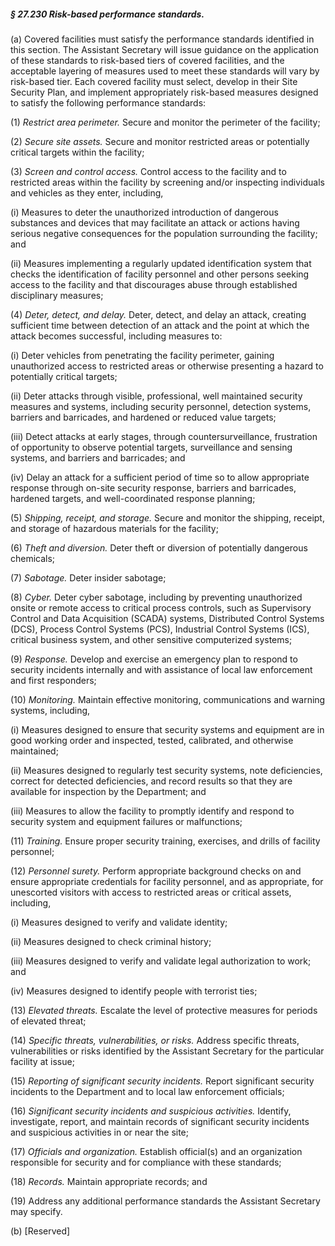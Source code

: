 ##### § 27.230 Risk-based performance standards. #####

(a) Covered facilities must satisfy the performance standards identified in this section. The Assistant Secretary will issue guidance on the application of these standards to risk-based tiers of covered facilities, and the acceptable layering of measures used to meet these standards will vary by risk-based tier. Each covered facility must select, develop in their Site Security Plan, and implement appropriately risk-based measures designed to satisfy the following performance standards:

(1) *Restrict area perimeter.* Secure and monitor the perimeter of the facility;

(2) *Secure site assets.* Secure and monitor restricted areas or potentially critical targets within the facility;

(3) *Screen and control access.* Control access to the facility and to restricted areas within the facility by screening and/or inspecting individuals and vehicles as they enter, including,

(i) Measures to deter the unauthorized introduction of dangerous substances and devices that may facilitate an attack or actions having serious negative consequences for the population surrounding the facility; and

(ii) Measures implementing a regularly updated identification system that checks the identification of facility personnel and other persons seeking access to the facility and that discourages abuse through established disciplinary measures;

(4) *Deter, detect, and delay.* Deter, detect, and delay an attack, creating sufficient time between detection of an attack and the point at which the attack becomes successful, including measures to:

(i) Deter vehicles from penetrating the facility perimeter, gaining unauthorized access to restricted areas or otherwise presenting a hazard to potentially critical targets;

(ii) Deter attacks through visible, professional, well maintained security measures and systems, including security personnel, detection systems, barriers and barricades, and hardened or reduced value targets;

(iii) Detect attacks at early stages, through countersurveillance, frustration of opportunity to observe potential targets, surveillance and sensing systems, and barriers and barricades; and

(iv) Delay an attack for a sufficient period of time so to allow appropriate response through on-site security response, barriers and barricades, hardened targets, and well-coordinated response planning;

(5) *Shipping, receipt, and storage.* Secure and monitor the shipping, receipt, and storage of hazardous materials for the facility;

(6) *Theft and diversion.* Deter theft or diversion of potentially dangerous chemicals;

(7) *Sabotage.* Deter insider sabotage;

(8) *Cyber.* Deter cyber sabotage, including by preventing unauthorized onsite or remote access to critical process controls, such as Supervisory Control and Data Acquisition (SCADA) systems, Distributed Control Systems (DCS), Process Control Systems (PCS), Industrial Control Systems (ICS), critical business system, and other sensitive computerized systems;

(9) *Response.* Develop and exercise an emergency plan to respond to security incidents internally and with assistance of local law enforcement and first responders;

(10) *Monitoring.* Maintain effective monitoring, communications and warning systems, including,

(i) Measures designed to ensure that security systems and equipment are in good working order and inspected, tested, calibrated, and otherwise maintained;

(ii) Measures designed to regularly test security systems, note deficiencies, correct for detected deficiencies, and record results so that they are available for inspection by the Department; and

(iii) Measures to allow the facility to promptly identify and respond to security system and equipment failures or malfunctions;

(11) *Training.* Ensure proper security training, exercises, and drills of facility personnel;

(12) *Personnel surety.* Perform appropriate background checks on and ensure appropriate credentials for facility personnel, and as appropriate, for unescorted visitors with access to restricted areas or critical assets, including,

(i) Measures designed to verify and validate identity;

(ii) Measures designed to check criminal history;

(iii) Measures designed to verify and validate legal authorization to work; and

(iv) Measures designed to identify people with terrorist ties;

(13) *Elevated threats.* Escalate the level of protective measures for periods of elevated threat;

(14) *Specific threats, vulnerabilities, or risks.* Address specific threats, vulnerabilities or risks identified by the Assistant Secretary for the particular facility at issue;

(15) *Reporting of significant security incidents.* Report significant security incidents to the Department and to local law enforcement officials;

(16) *Significant security incidents and suspicious activities.* Identify, investigate, report, and maintain records of significant security incidents and suspicious activities in or near the site;

(17) *Officials and organization.* Establish official(s) and an organization responsible for security and for compliance with these standards;

(18) *Records.* Maintain appropriate records; and

(19) Address any additional performance standards the Assistant Secretary may specify.

(b) [Reserved]
